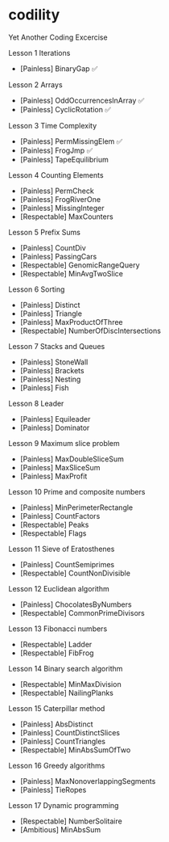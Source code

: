 # codility
Yet Another Coding Excercise

Lesson 1
Iterations
 * [Painless] BinaryGap ✅

Lesson 2
Arrays
 * [Painless] OddOccurrencesInArray ✅
 * [Painless] CyclicRotation ✅

Lesson 3
Time Complexity
 * [Painless] PermMissingElem ✅
 * [Painless] FrogJmp ✅
 * [Painless] TapeEquilibrium

Lesson 4
Counting Elements
 * [Painless] PermCheck
 * [Painless] FrogRiverOne
 * [Painless] MissingInteger
 * [Respectable] MaxCounters

Lesson 5
Prefix Sums
 * [Painless] CountDiv
 * [Painless] PassingCars
 * [Respectable] GenomicRangeQuery
 * [Respectable] MinAvgTwoSlice

Lesson 6
Sorting
 * [Painless] Distinct
 * [Painless] Triangle
 * [Painless] MaxProductOfThree
 * [Respectable] NumberOfDiscIntersections

Lesson 7
Stacks and Queues
 * [Painless] StoneWall
 * [Painless] Brackets
 * [Painless] Nesting
 * [Painless] Fish

Lesson 8
Leader
 * [Painless] Equileader
 * [Painless] Dominator

Lesson 9
Maximum slice problem
 * [Painless] MaxDoubleSliceSum
 * [Painless] MaxSliceSum
 * [Painless] MaxProfit

Lesson 10
Prime and composite numbers
 * [Painless] MinPerimeterRectangle
 * [Painless] CountFactors
 * [Respectable] Peaks
 * [Respectable] Flags

Lesson 11
Sieve of Eratosthenes
 * [Painless] CountSemiprimes
 * [Respectable] CountNonDivisible

Lesson 12
Euclidean algorithm
 * [Painless] ChocolatesByNumbers
 * [Respectable] CommonPrimeDivisors

Lesson 13
Fibonacci numbers
 * [Respectable] Ladder
 * [Respectable] FibFrog

Lesson 14
Binary search algorithm
 * [Respectable] MinMaxDivision
 * [Respectable] NailingPlanks

Lesson 15
Caterpillar method
 * [Painless] AbsDistinct
 * [Painless] CountDistinctSlices
 * [Painless] CountTriangles
 * [Respectable] MinAbsSumOfTwo

Lesson 16
Greedy algorithms
 * [Painless] MaxNonoverlappingSegments
 * [Painless] TieRopes

Lesson 17
Dynamic programming
 * [Respectable] NumberSolitaire
 * [Ambitious] MinAbsSum
